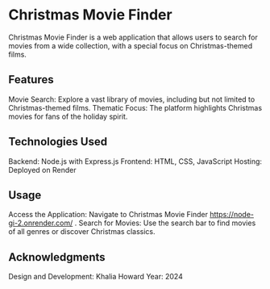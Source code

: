 # Christmas Movie Finder
Christmas Movie Finder is a web application that allows users to search for movies from a wide collection, with a special focus on Christmas-themed films.

## Features
Movie Search: Explore a vast library of movies, including but not limited to Christmas-themed films.
Thematic Focus: The platform highlights Christmas movies for fans of the holiday spirit.

## Technologies Used
Backend: Node.js with Express.js
Frontend: HTML, CSS, JavaScript
Hosting: Deployed on Render

## Usage
Access the Application: Navigate to Christmas Movie Finder https://node-gi-2.onrender.com/ .
Search for Movies: Use the search bar to find movies of all genres or discover Christmas classics.


## Acknowledgments
Design and Development: Khalia Howard
Year: 2024

